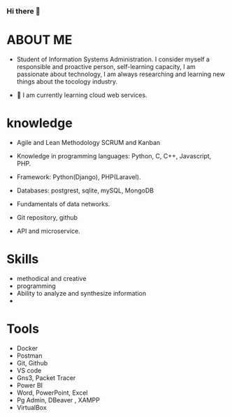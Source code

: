 ### Hi there 👋

# ABOUT ME
- Student of Information Systems Administration.
I consider myself a responsible and proactive person, self-learning capacity, I am passionate about technology, I am always researching and learning new things about the tocology industry.

- 🌱 I am currently learning cloud web services.

# knowledge #
  - Agile and Lean Methodology SCRUM and Kanban

 - Knowledge in programming languages: Python, C, C++, Javascript, PHP.
  
 - Framework: Python(Django), PHP(Laravel).
  
 - Databases: postgrest, sqlite, mySQL, MongoDB
  
 - Fundamentals of data networks.
  
 - Git repository, github
  
 - API and microservice.

 # Skills
 - methodical and creative
 - programming
 - Ability to analyze and synthesize information
 - 
 
 # Tools
 - Docker
 - Postman
 - Git, Github
 - VS code
 - Gns3, Packet Tracer
 - Power BI
 - Word, PowerPoint, Excel
 - Pg Admin, DBeaver , XAMPP
 - VirtualBox
 
 
 

